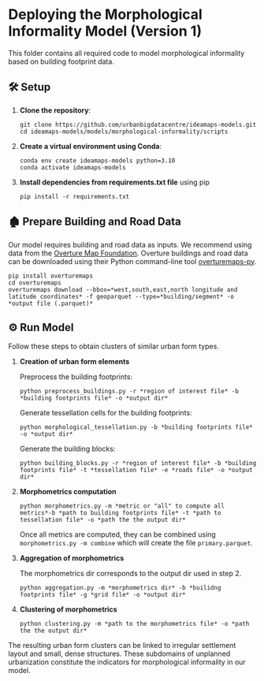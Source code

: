 #  Deploying the Morphological Informality Model (Version 1)



This folder contains all required code to model morphological informality based on building footprint data.


## 🛠️ Setup


1. **Clone the repository**:
    ```
    git clone https://github.com/urbanbigdatacentre/ideamaps-models.git
    cd ideamaps-models/models/morphological-informality/scripts
    ```


2. **Create a virtual environment using Conda**:
    ```
    conda env create ideamaps-models python=3.10
    conda activate ideamaps-models
    ```
3. **Install dependencies from requirements.txt file** using pip
   ```
   pip install -r requirements.txt
   ```


## 🏚️ Prepare Building and Road Data

Our model requires building and road data as inputs. We recommend using data from the [Overture Map Foundation](https://overturemaps.org/). Overture buildings and road data can be downloaded using their Python command-line tool [overturemaps-py](https://github.com/OvertureMaps/overturemaps-py).
```
pip install overturemaps
cd overturemaps
overturemaps download --bbox=*west,south,east,north longitude and latitude coordinates* -f geoparquet --type=*building/segment* -o *output file (.parquet)*
```


## ⚙️ Run Model

Follow these steps to obtain clusters of similar urban form types.

1. **Creation of urban form elements**

    Preprocess the building footprints:
    ```
    python preprocess_buildings.py -r *region of interest file* -b *building footprints file* -o *output dir*
    ```
   
    Generate tessellation cells for the building footprints:
    ```
    python morphological_tessellation.py -b *building footprints file* -o *output dir*
    ```
   
     Generate the building blocks:
     ```
     python building_blocks.py -r *region of interest file* -b *building footprints file* -t *tessellation file* -e *roads file* -o *output dir*
     ```
   

2. **Morphometrics computation**

    ```
    python morphometrics.py -m *metric or "all" to compute all metrics*-b *path to building footprints file* -t *path to tessellation file* -o *path the the output dir*
    ```
    Once all metrics are computed, they can be combined using ``morphometrics.py -m combine`` which will create the file ``primary.parquet``.

3. **Aggregation of morphometrics**

   The morphometrics dir corresponds to the output dir used in step 2.

   ```
   python aggregation.py -m *morphometrics dir* -b *builidng footprints file* -g *grid file* -o *output dir*
   ```
      
4. **Clustering of morphometrics**

   ```
   python clustering.py -m *path to the morphometrics file* -o *path the the output dir*
   ```

The resulting urban form clusters can be linked to irregular settlement layout and small, dense structures. These subdomains of unplanned urbanization constitute the indicators for morphological informality in our model.
